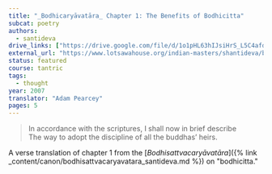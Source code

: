 ```yaml
---
title: "_Bodhicaryāvatāra_ Chapter 1: The Benefits of Bodhicitta"
subcat: poetry
authors:
  - santideva
drive_links: ["https://drive.google.com/file/d/1o1pHL63hIJsiHrS_L5C4afdinOtnWZkw/view?usp=drivesdk"]
external_url: "https://www.lotsawahouse.org/indian-masters/shantideva/bodhicharyavatara-1"
status: featured
course: tantric
tags:
  - thought
year: 2007
translator: "Adam Pearcey"
pages: 5
---
```


> In accordance with the scriptures, I shall now in brief describe  
The way to adopt the discipline of all the buddhas’ heirs.

A verse translation of chapter 1 from the
[_Bodhisattvacaryāvatāra_]({% link _content/canon/bodhisattvacaryavatara_santideva.md %})
on "bodhicitta."
